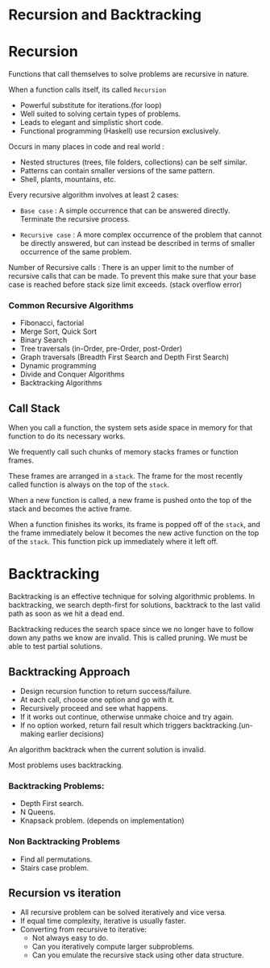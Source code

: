 # Recursion and Backtracking

# Recursion

Functions that call themselves to solve problems are recursive in nature.

When a function calls itself, its called `Recursion`

  - Powerful substitute for iterations.(for loop)
  - Well suited to solving certain types of problems.
  - Leads to elegant and simplistic short code.
  - Functional programming (Haskell) use recursion exclusively.

Occurs in many places in code and real world :

  - Nested structures (trees, file folders, collections) can be self similar.
  - Patterns can contain smaller versions of the same pattern.
  - Shell, plants, mountains, etc.

Every recursive algorithm involves at least 2 cases:

  - `Base case` : A simple occurrence that can be answered directly. Terminate the recursive process.


  - `Recursive case` : A more complex occurrence of the problem that cannot be directly answered, but can
  instead be described in terms of smaller occurrence of the same problem.


Number of Recursive calls : There is an upper limit to the number of recursive calls that can be made. To prevent this make sure that your base case is reached before stack size limit exceeds. (stack overflow error)

### Common Recursive Algorithms

  - Fibonacci, factorial
  - Merge Sort, Quick Sort
  - Binary Search
  - Tree traversals (in-Order, pre-Order, post-Order)
  - Graph traversals (Breadth First Search and Depth First Search)
  - Dynamic programming
  - Divide and Conquer Algorithms
  - Backtracking Algorithms


## Call Stack

When you call a function, the system sets aside space in memory for that function to do its necessary works.

We frequently call such chunks of memory stacks frames or function frames.

These frames are arranged in a `stack`. The frame for the most recently called function is always on the top of the `stack`.

When a new function is called, a new frame is pushed onto the top of the stack and becomes the active frame.

When a function finishes its works, its frame is popped off of the `stack`, and the frame immediately below it becomes the new active function on the top of the `stack`. This function pick up immediately where it left off.

# Backtracking

Backtracking is an effective technique for solving algorithmic problems. In backtracking, we search depth-first for solutions, backtrack to the last valid path as soon as we hit a dead end.

Backtracking reduces the search space since we no longer have to follow down any paths we know are invalid. This is called pruning. We must be able to test partial solutions.


## Backtracking Approach

  - Design recursion function to return success/failure.
  - At each call, choose one option and go with it.
  - Recursively proceed and see what happens.
  - If it works out continue, otherwise unmake choice and try again.
  - If no option worked, return fail result which triggers backtracking.(un-making earlier decisions)

An algorithm backtrack when the current solution is invalid.

Most problems uses backtracking.

### Backtracking Problems:
  - Depth First search.
  - N Queens.
  - Knapsack problem. (depends on implementation)

### Non Backtracking Problems
  - Find all permutations.
  - Stairs case problem.


## Recursion vs iteration

  - All recursive problem can be solved iteratively and vice versa.
  - If equal time complexity, iterative is usually faster.
  - Converting from recursive to iterative:
      - Not always easy to do.
      - Can you iteratively compute larger subproblems.
      - Can you emulate the recursive stack using other data structure.
